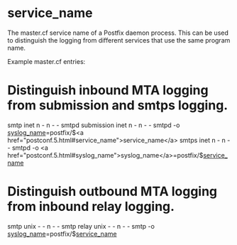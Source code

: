 # service_name 

 The master.cf service name of a Postfix daemon process. This
can be used to distinguish the logging from different services that
use the same program name. 

 Example master.cf entries: 


# Distinguish inbound MTA logging from submission and smtps logging.
smtp      inet  n       -       n       -       -       smtpd
submission inet n       -       n       -       -       smtpd
    -o <a href="postconf.5.html#syslog_name">syslog_name</a>=postfix/$<a href="postconf.5.html#service_name">service_name</a>
smtps     inet  n       -       n       -       -       smtpd
    -o <a href="postconf.5.html#syslog_name">syslog_name</a>=postfix/$<a href="postconf.5.html#service_name">service_name</a>



# Distinguish outbound MTA logging from inbound relay logging.
smtp      unix  -       -       n       -       -       smtp
relay     unix  -       -       n       -       -       smtp
    -o <a href="postconf.5.html#syslog_name">syslog_name</a>=postfix/$<a href="postconf.5.html#service_name">service_name</a>



